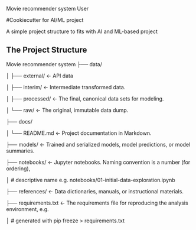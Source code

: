 Movie recommender system
User


#Cookiecutter for AI/ML project

A simple project structure to fits with AI and ML-based project

## The Project Structure
Movie recommender system
├── data/

│ ├── external/  <- API data

│ ├── interim/  <- Intermediate transformed data.

│ ├── processed/  <- The final, canonical data sets for modeling.

│ └── raw/  <- The original, immutable data dump.

├── docs/

│ └── README.md  <- Project documentation in Markdown.

├── models/  <- Trained and serialized models, model predictions, or model summaries.

├── notebooks/  <- Jupyter notebooks. Naming convention is a number (for ordering),

│ # descriptive name e.g. notebooks/01-initial-data-exploration.ipynb

├── references/  <- Data dictionaries, manuals, or instructional materials.

├── requirements.txt  <- The requirements file for reproducing the analysis environment, e.g.

│ # generated with pip freeze > requirements.txt

